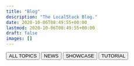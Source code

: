 ```yaml
---
title: "Blog"
description: "The LocalStack Blog."
date: 2020-10-06T08:49:55+00:00
lastmod: 2020-10-06T08:49:55+00:00
draft: false
images: []
---
```


<div class="blog-tags d-flex flex-wrap gap-3">
  <button class="btn btn-primary btn-pill filterButton" id="allFilterButton" onClick="toggleTag('all')">ALL TOPICS</button>
  <button class="btn btn-outline-primary btn-pill filterButton" id="newsFilterButton" onClick="toggleTag('news')">NEWS</button>
  <button class="btn btn-outline-primary btn-pill filterButton" id="showcaseFilterButton" onClick="toggleTag('showcase')">SHOWCASE</button>
  <button class="btn btn-outline-primary btn-pill filterButton" id="tutorialFilterButton" onClick="toggleTag('tutorial')">TUTORIAL</button>
</div>